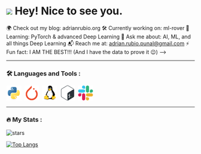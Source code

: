 <h1><img src="https://emojis.slackmojis.com/emojis/images/1531849430/4246/blob-sunglasses.gif?1531849430" width="30"/> Hey! Nice to see you.</h1>

🌍 Check out my blog: adrianrubio.org
🛠️ Currently working on: ml-rover 
📖 Learning: PyTorch & advanced Deep Learning
🤖 Ask me about: AI, ML, and all things Deep Learning
📬 Reach me at: adrian.rubio.punal@gmail.com
⚡ Fun fact: I AM THE BEST!!! (And I have the data to prove it 😉)
-->

---

### :hammer_and_wrench: Languages and Tools :

<div>
  <img src="https://github.com/devicons/devicon/blob/master/icons/python/python-original.svg" title="Python" alt="Python" width="40" height="40"/>&nbsp;
  <img src="https://github.com/devicons/devicon/blob/master/icons/pytorch/pytorch-original.svg" title="Pytorch" alt="Pytorch" width="40" height="40"/>&nbsp; 
  <img src="https://github.com/devicons/devicon/blob/master/icons/linux/linux-original.svg" title="Linux" alt="Linux" width="40" height="40"/>&nbsp;
  <img src="https://github.com/devicons/devicon/blob/master/icons/bash/bash-original.svg" title="Bash" alt="Bash" width="40" height="40"/>&nbsp;
  <img src="https://github.com/devicons/devicon/blob/master/icons/slack/slack-original.svg" title="Slack" alt="Slack" width="40" height="40"/>&nbsp;
</div>

---

### :fire: My Stats :

<img src="https://img.shields.io/github/stars/adrirubio?label=Stars" alt="stars">

[![Top Langs](https://github-readme-stats.vercel.app/api/top-langs/?username=adrirubio&layout=compact&theme=vision-friendly-dark)](https://github.com/anuraghazra/github-readme-stats)

